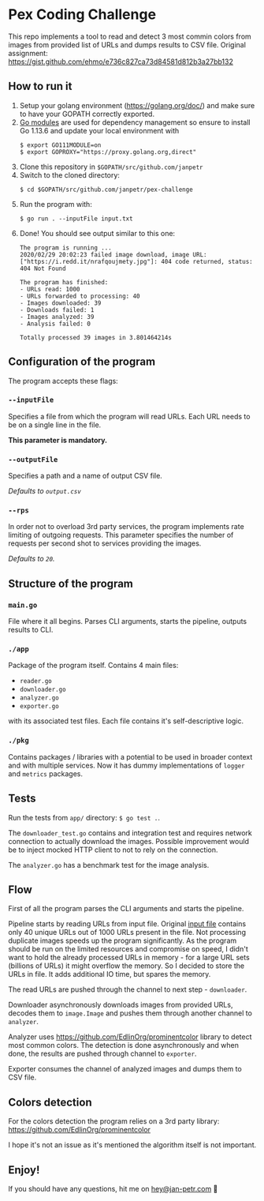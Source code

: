 # Pex Coding Challenge

This repo implements a tool to read and detect 3 most commin colors from images from provided list of URLs and dumps results to CSV file.
Original assignment: https://gist.github.com/ehmo/e736c827ca73d84581d812b3a27bb132

## How to run it

1. Setup your golang environment (https://golang.org/doc/) and make sure to have your GOPATH correctly exported.
2. [Go modules](https://blog.golang.org/using-go-modules) are used for dependency management so ensure to install Go 1.13.6 and update your local environment with
    ```
    $ export GO111MODULE=on
    $ export GOPROXY="https://proxy.golang.org,direct"
    ```
3. Clone this repository in `$GOPATH/src/github.com/janpetr`
4. Switch to the cloned directory:
    ```
    $ cd $GOPATH/src/github.com/janpetr/pex-challenge
    ```
4. Run the program with:
    ```
    $ go run . --inputFile input.txt
    ```
5. Done! You should see output similar to this one:
    ```
    The program is running ...
    2020/02/29 20:02:23 failed image download, image URL: ["https://i.redd.it/nrafqoujmety.jpg"]: 404 code returned, status: 404 Not Found
    
    The program has finished:
    - URLs read: 1000
    - URLs forwarded to processing: 40
    - Images downloaded: 39
    - Downloads failed: 1
    - Images analyzed: 39
    - Analysis failed: 0
    
    Totally processed 39 images in 3.801464214s
    ```
   
## Configuration of the program

The program accepts these flags:

### `--inputFile`

Specifies a file from which the program will read URLs. Each URL needs to be on a single line in the file.

**This parameter is mandatory.**

### `--outputFile`

Specifies a path and a name of output CSV file. 

_Defaults to `output.csv`_

### `--rps`

In order not to overload 3rd party services, the program implements rate limiting of outgoing requests.
This parameter specifies the number of requests per second shot to services providing the images.

_Defaults to `20`._

## Structure of the program

### `main.go`

File where it all begins. Parses CLI arguments, starts the pipeline, outputs results to CLI.

### `./app`

Package of the program itself. Contains 4 main files:
- `reader.go`
- `downloader.go`
- `analyzer.go`
- `exporter.go`

with its associated test files. Each file contains it's self-descriptive logic.

### `./pkg`

Contains packages / libraries with a potential to be used in broader context and with multiple services. 
Now it has dummy implementations of `logger` and `metrics` packages.

## Tests

Run the tests from `app/` directory: `$ go test .`.

The `downloader_test.go` contains and integration test and requires network connection to actually download the images.
Possible improvement would be to inject mocked HTTP client to not to rely on the connection.

The `analyzer.go` has a benchmark test for the image analysis.

## Flow

First of all the program parses the CLI arguments and starts the pipeline.

Pipeline starts by reading URLs from input file. 
Original [input file](https://gist.github.com/ehmo/e736c827ca73d84581d812b3a27bb132#file-input-txt) contains only 40
unique URLs out of 1000 URLs present in the file. Not processing duplicate images speeds up the program significantly.
As the program should be run on the limited resources and compromise on speed, I didn't want to hold the already processed
URLs in memory - for a large URL sets (billions of URLs) it might overflow the memory.
So I decided to store the URLs in file. It adds additional IO time, but spares the memory.

The read URLs are pushed through the channel to next step - `downloader`.

Downloader asynchronously downloads images from provided URLs, decodes them to `image.Image` and pushes them through 
another channel to `analyzer`.

Analyzer uses https://github.com/EdlinOrg/prominentcolor library to detect most common colors. 
The detection is done asynchronously and when done, the results are pushed through channel to `exporter`.

Exporter consumes the channel of analyzed images and dumps them to CSV file. 

## Colors detection

For the colors detection the program relies on a 3rd party library: https://github.com/EdlinOrg/prominentcolor

I hope it's not an issue as it's mentioned the algorithm itself is not important.

## Enjoy!

If you should have any questions, hit me on hey@jan-petr.com 🚀
